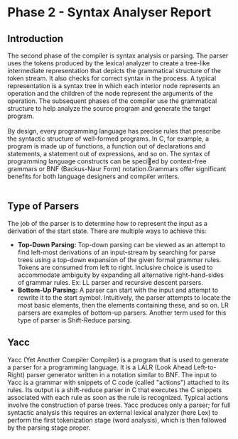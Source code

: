 # Phase 2 - Syntax Analyser Report

## Introduction

The second phase of the compiler is syntax analysis or parsing. The parser uses the tokens produced by the lexical analyzer to create a tree-like intermediate representation that depicts the grammatical structure
of the token stream. It also checks for correct syntax in the process. A typical representation is a syntax tree in which each interior node represents an operation and the children of the node represent the arguments of the operation. The subsequent phases of the compiler use the grammatical structure to help analyze the source program and generate the target program.
<br><br>
 By design, every programming language has precise rules that prescribe the
syntactic structure of well-formed programs. In C, for example, a program is made up of functions, a function out of declarations and statements, a statement out of expressions, and so on. The syntax of programming language constructs can be specied by context-free grammars or BNF (Backus-Naur Form) notation.Grammars offer significant benefits for both language designers and compiler writers.
<br><br>

## Type of Parsers

The job of the parser is to determine how to represent the input as a derivation of the start state. There are multiple ways to achieve this:
- **Top-Down Parsing:** Top-down parsing can be viewed as an attempt to find left-most derivations of an input-stream by searching for parse trees using a top-down expansion of the given formal grammar rules. Tokens are consumed from left to right. Inclusive choice is used to accommodate ambiguity by expanding all alternative right-hand-sides of grammar rules. Ex: LL parser and recursive descent parsers.
- **Bottom-Up Parsing:** A parser can start with the input and attempt to rewrite it to the start symbol. Intuitively, the parser attempts to locate the most basic elements, then the elements containing these, and so on. LR parsers are examples of bottom-up parsers. Another term used for this type of parser is Shift-Reduce parsing.

## Yacc

Yacc (Yet Another Compiler Compiler) is a program that is used to generate a parser for a programming language. It is a LALR (Look Ahead Left-to-Right) parser generator written in a notation similar to BNF. The input to Yacc is a grammar with snippets of C code (called "actions") attached to its rules. Its output is a shift-reduce parser in C that executes the C snippets associated with each rule as soon as the rule is recognized. Typical actions involve the construction of parse trees. Yacc produces only a parser; for full syntactic analysis this requires an external lexical analyzer (here Lex) to perform the first tokenization stage (word analysis), which is then followed by the parsing stage proper.



